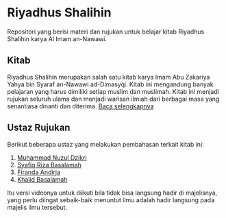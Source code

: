 # Riyadhus Shalihin
Repositori yang berisi materi dan rujukan untuk belajar kitab Riyadhus Shalihin karya Al Imam an-Nawawi.

## Kitab
Riyadhus Shalihin merupakan salah satu kitab karya Imam Abu Zakariya Yahya bin Syaraf an-Nawawi ad-Dimasyqi. Kitab ini mengandung banyak pelajaran yang harus dimiliki setiap muslim dan muslimah. Kitab ini menjadi rujukan seluruh ulama dan menjadi warisan ilmiah dari berbagai masa yang senantiasa dinanti dan diterima. [Baca selengkapnya](https://muslim.or.id/144-sekilas-tentang-kitab-riyadhus-shalihin.html)

## Ustaz Rujukan
Berikut beberapa ustaz yang melakukan pembahasan terkait kitab ini:

1. [Muhammad Nuzul Dzikri](https://www.youtube.com/playlist?list=PLenRsy4XJWBI_aiMN8aR6sZZWaxNGBYzl)
2. [Syafiq Riza Basalamah](https://www.youtube.com/playlist?list=PLEjtrkaxeeMB_G9BakxPye0H0KJ7I7E7s)
3. [Firanda Andirja](https://www.youtube.com/playlist?list=PLXHX25swM0h9ffKSLQJEfZ3KeMTYU9y3X)
4. [Khalid Basalamah](https://www.youtube.com/playlist?list=PLlK0gGuioshASbG0_AVVnP8_X65uorm9X)

Itu versi videonya untuk diikuti bila tidak bisa langsung hadir di majelisnya, yang perlu diingat sebaik-baik menuntut ilmu adalah hadir langsung pada majelis ilmu tersebut.
